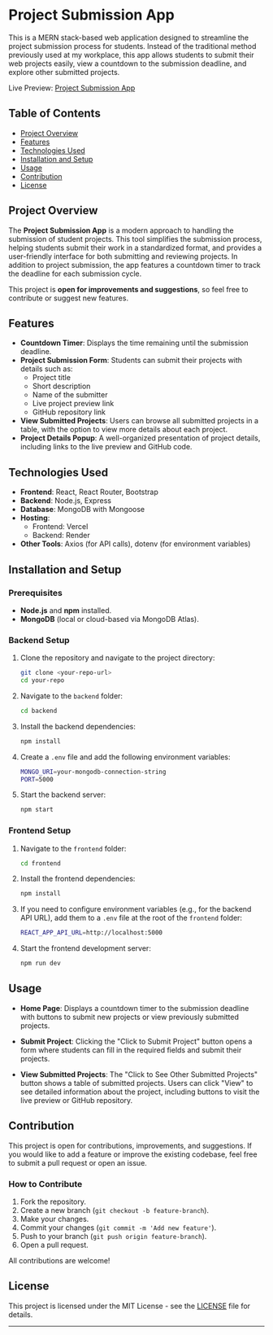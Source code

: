 # Project Submission App

This is a MERN stack-based web application designed to streamline the project submission process for students. Instead of the traditional method previously used at my workplace, this app allows students to submit their web projects easily, view a countdown to the submission deadline, and explore other submitted projects.

Live Preview: [Project Submission App](https://deadline-submission-app-mer-nstack.vercel.app/)

## Table of Contents

- [Project Overview](#project-overview)
- [Features](#features)
- [Technologies Used](#technologies-used)
- [Installation and Setup](#installation-and-setup)
- [Usage](#usage)
- [Contribution](#contribution)
- [License](#license)

## Project Overview

The **Project Submission App** is a modern approach to handling the submission of student projects. This tool simplifies the submission process, helping students submit their work in a standardized format, and provides a user-friendly interface for both submitting and reviewing projects. In addition to project submission, the app features a countdown timer to track the deadline for each submission cycle.

This project is **open for improvements and suggestions**, so feel free to contribute or suggest new features.

## Features

- **Countdown Timer**: Displays the time remaining until the submission deadline.
- **Project Submission Form**: Students can submit their projects with details such as:
  - Project title
  - Short description
  - Name of the submitter
  - Live project preview link
  - GitHub repository link
- **View Submitted Projects**: Users can browse all submitted projects in a table, with the option to view more details about each project.
- **Project Details Popup**: A well-organized presentation of project details, including links to the live preview and GitHub code.

## Technologies Used

- **Frontend**: React, React Router, Bootstrap
- **Backend**: Node.js, Express
- **Database**: MongoDB with Mongoose
- **Hosting**:
  - Frontend: Vercel
  - Backend: Render
- **Other Tools**: Axios (for API calls), dotenv (for environment variables)

## Installation and Setup

### Prerequisites

- **Node.js** and **npm** installed.
- **MongoDB** (local or cloud-based via MongoDB Atlas).

### Backend Setup

1. Clone the repository and navigate to the project directory:

   ```bash
   git clone <your-repo-url>
   cd your-repo
   ```

2. Navigate to the `backend` folder:

   ```bash
   cd backend
   ```

3. Install the backend dependencies:

   ```bash
   npm install
   ```

4. Create a `.env` file and add the following environment variables:

   ```bash
   MONGO_URI=your-mongodb-connection-string
   PORT=5000
   ```

5. Start the backend server:
   ```bash
   npm start
   ```

### Frontend Setup

1. Navigate to the `frontend` folder:

   ```bash
   cd frontend
   ```

2. Install the frontend dependencies:

   ```bash
   npm install
   ```

3. If you need to configure environment variables (e.g., for the backend API URL), add them to a `.env` file at the root of the `frontend` folder:

   ```bash
   REACT_APP_API_URL=http://localhost:5000
   ```

4. Start the frontend development server:
   ```bash
   npm run dev
   ```

## Usage

- **Home Page**: Displays a countdown timer to the submission deadline with buttons to submit new projects or view previously submitted projects.
- **Submit Project**: Clicking the "Click to Submit Project" button opens a form where students can fill in the required fields and submit their projects.

- **View Submitted Projects**: The "Click to See Other Submitted Projects" button shows a table of submitted projects. Users can click "View" to see detailed information about the project, including buttons to visit the live preview or GitHub repository.

## Contribution

This project is open for contributions, improvements, and suggestions. If you would like to add a feature or improve the existing codebase, feel free to submit a pull request or open an issue.

### How to Contribute

1. Fork the repository.
2. Create a new branch (`git checkout -b feature-branch`).
3. Make your changes.
4. Commit your changes (`git commit -m 'Add new feature'`).
5. Push to your branch (`git push origin feature-branch`).
6. Open a pull request.

All contributions are welcome!

## License

This project is licensed under the MIT License - see the [LICENSE](LICENSE) file for details.

---
